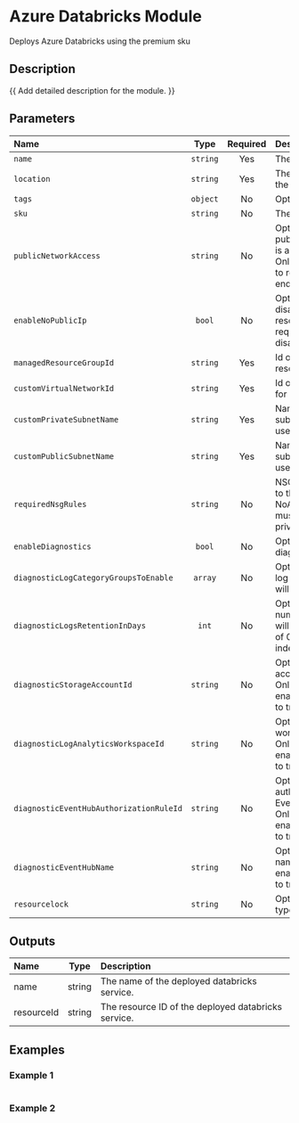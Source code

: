 # Azure Databricks Module

Deploys Azure Databricks using the premium sku

## Description

{{ Add detailed description for the module. }}

## Parameters

| Name                                    | Type     | Required | Description                                                                                                                                          |
| :-------------------------------------- | :------: | :------: | :--------------------------------------------------------------------------------------------------------------------------------------------------- |
| `name`                                  | `string` | Yes      | The resource name.                                                                                                                                   |
| `location`                              | `string` | Yes      | The geo-location where the resource lives.                                                                                                           |
| `tags`                                  | `object` | No       | Optional. Resource tags.                                                                                                                             |
| `sku`                                   | `string` | No       | The sku of the resource                                                                                                                              |
| `publicNetworkAccess`                   | `string` | No       | Optional. Whether or not public endpoint access is allowed for this server. Only Disable if you wish to restrict to just private endpoints and VNET. |
| `enableNoPublicIp`                      | `bool`   | No       | Optional. Enable or disable public IP for the resource. Vnet injection requires public IP to be disabled.                                            |
| `managedResourceGroupId`                | `string` | Yes      | Id of the managed resource group                                                                                                                     |
| `customVirtualNetworkId`                | `string` | Yes      | Id of the virtual network for databricks to use                                                                                                      |
| `customPrivateSubnetName`               | `string` | Yes      | Name of the private subnet for databricks to use                                                                                                     |
| `customPublicSubnetName`                | `string` | Yes      | Name of the public subnet for databricks to use                                                                                                      |
| `requiredNsgRules`                      | `string` | No       | NSG rules to be applied to the custom subnets.  NoAzureDatabricksRules must be selected to use private endpoints                                     |
| `enableDiagnostics`                     | `bool`   | No       | Optional. Enable diagnostic logging.                                                                                                                 |
| `diagnosticLogCategoryGroupsToEnable`   | `array`  | No       | Optional. The name of log category groups that will be streamed.                                                                                     |
| `diagnosticLogsRetentionInDays`         | `int`    | No       | Optional. Specifies the number of days that logs will be kept for; a value of 0 will retain data indefinitely.                                       |
| `diagnosticStorageAccountId`            | `string` | No       | Optional. Storage account resource id. Only required if enableDiagnostics is set to true.                                                            |
| `diagnosticLogAnalyticsWorkspaceId`     | `string` | No       | Optional. Log analytics workspace resource id. Only required if enableDiagnostics is set to true.                                                    |
| `diagnosticEventHubAuthorizationRuleId` | `string` | No       | Optional. Event hub authorization rule for the Event Hubs namespace. Only required if enableDiagnostics is set to true.                              |
| `diagnosticEventHubName`                | `string` | No       | Optional. Event hub name. Only required if enableDiagnostics is set to true.                                                                         |
| `resourcelock`                          | `string` | No       | Optional. Specify the type of resource lock.                                                                                                         |

## Outputs

| Name       | Type   | Description                                         |
| :--------- | :----: | :-------------------------------------------------- |
| name       | string | The name of the deployed databricks service.        |
| resourceId | string | The resource ID of the deployed databricks service. |

## Examples

### Example 1

```bicep
```

### Example 2

```bicep
```